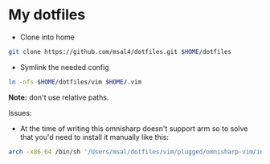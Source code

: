 # My dotfiles

- Clone into home
```bash
git clone https://github.com/msal4/dotfiles.git $HOME/dotfiles
```

- Symlink the needed config
```bash
ln -nfs $HOME/dotfiles/vim $HOME/.vim
```
**Note:** don't use relative paths.

Issues:
- At the time of writing this omnisharp doesn't support arm so to solve that you'd need to install it manually like this:
```bash
arch -x86_64 /bin/sh '/Users/msal/dotfiles/vim/plugged/omnisharp-vim/installer/omnisharp-manager.sh'   -l '/Users/msal/.cache/omnisharp-vim/omnisharp-roslyn'
```
